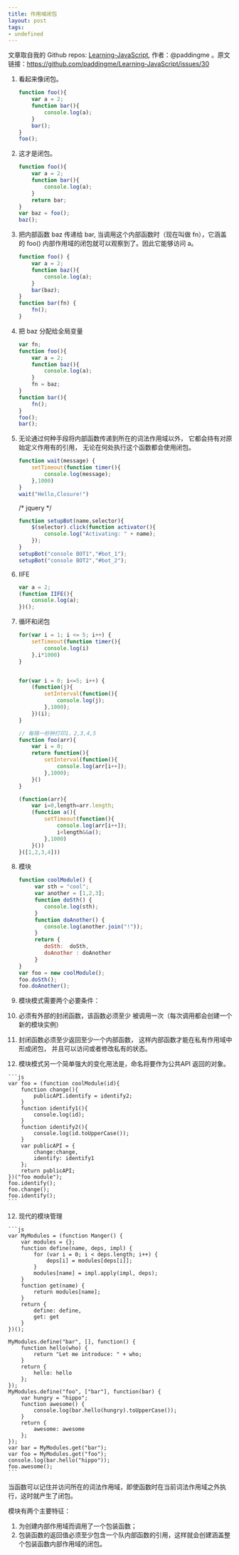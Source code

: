 ```yaml
---
title: 作用域闭包
layout: post
tags:
- undefined
---
```



 文章取自我的 Github  repos: [Learning-JavaScript](https://github.com/paddingme/Learning-JavaScript), 作者：@paddingme 。原文链接：https://github.com/paddingme/Learning-JavaScript/issues/30




1. 看起来像闭包。

    ```js
    function foo(){
        var a = 2;
        function bar(){
            console.log(a);
        }
        bar();
    }
    foo();
    ```


2. 这才是闭包。

    ```js
    function foo(){
        var a = 2;
        function bar(){
            console.log(a);
        }
        return bar;
    }
    var baz = foo();
    baz();
    ```


3. 把内部函数 baz 传递给 bar, 当调用这个内部函数时（现在叫做 fn），它涵盖的 foo()
内部作用域的闭包就可以观察到了。因此它能够访问 a。

    ```js
    function foo() {
        var a = 2;
        function baz(){
            console.log(a);
        }
        bar(baz);
    }
    function bar(fn) {
        fn();
    }
    ```

4. 把 baz 分配给全局变量

    ```js
    var fn;
    function foo(){
        var a = 2;
        function baz(){
            console.log(a);
        }
        fn = baz;
    }
    function bar(){
        fn();
    }
    foo();
    bar();
    ```


5. 无论通过何种手段将内部函数传递到所在的词法作用域以外， 
它都会持有对原始定义作用有的引用， 
无论在何处执行这个函数都会使用闭包。

    ```js
    function wait(message) {
        setTimeout(function timer(){
            console.log(message);
        },1000)
    }
    wait("Hello,Closure!")
    ```
    /*
    jquery
    */
    ```js
    function setupBot(name,selector){
        $(selector).click(function activator(){
            console.log("Activating: " + name);
        });
    }
    setupBot("console BOT1","#bot_1");
    setupBot("console BOT2","#bot_2");
    ```

6. IIFE

    ```js
    var a = 2;
    (function IIFE(){
        console.log(a);
    })();
    ```

8. 循环和闭包

    ```js
    for(var i = 1; i <= 5; i++) {
        setTimeout(function timer(){
            console.log(i)
        },i*1000)
    }


    for(var i = 0; i<=5; i++) {
        (function(j){
            setInterval(function(){
                console.log(j);
            },1000);
        })(i);
    }
    ```

    ```js
    // 每隔一秒钟打印1，2,3,4,5
    function foo(arr){
        var i = 0;
        return function(){
            setInterval(function(){
                console.log(arr[i++]);
            },1000);
        }()
    }
    ```

    ```js
    (function(arr){
        var i=0,length=arr.length;
        (function a(){
            setTimeout(function(){
                console.log(arr[i++]);
                i<length&&a();
            },1000)
        }())
    }([1,2,3,4]))
    ```


9.  模块

    ```js
    function coolModule() {
         var sth = "cool";
         var another = [1,2,3];
         function doSth() {
            console.log(sth);
         }
         function doAnother() {
            console.log(another.join("!"));
         }
         return {
            doSth:  doSth,
            doAnother : doAnother
         }
    }
    var foo = new coolModule();
    foo.doSth();
    foo.doAnother();
    ```

10. 模块模式需要两个必要条件：

  1. 必须有外部的封闭函数，该函数必须至少
    被调用一次（每次调用都会创建一个新的模块实例）
  2. 封闭函数必须至少返回至少一个内部函数，
    这样内部函数才能在私有作用域中形成闭包，
    并且可以访问或者修改私有的状态。


11.  模块模式另一个简单强大的变化用法是，命名将要作为公共API 返回的对象。

    ```js
    var foo = (function coolModule(id){
        function change(){
            publicAPI.identify = identify2;
        }
        function identify1(){
            console.log(id);
        }
        function identify2(){
            console.log(id.toUpperCase());
        }
        var publicAPI = {
            change:change,
            identify: identify1
        };
        return publicAPI;
    })("foo module");
    foo.identify();
    foo.change();
    foo.identify();
    ```


12.  现代的模块管理

    ```js
    var MyModules = (function Manger() {
        var modules = {};
        function define(name, deps, impl) {
            for (var i = 0; i < deps.length; i++) {
                deps[i] = modules[deps[i]];
            }
            modules[name] = impl.apply(impl, deps);
        }
        function get(name) {
            return modules[name];
        }
        return {
            define: define,
            get: get
        }
    })();

    MyModules.define("bar", [], function() {
        function hello(who) {
            return "Let me introduce: " + who;
        }
        return {
            hello: hello
        };
    });
    MyModules.define("foo", ["bar"], function(bar) {
        var hungry = "hippo";
        function awesome() {
            console.log(bar.hello(hungry).toUpperCase());
        }
        return {
            awesome: awesome
        };
    });
    var bar = MyModules.get("bar");
    var foo = MyModules.get("foo");
    console.log(bar.hello("hippo"));
    foo.awesome();
    ```

当函数可以记住并访问所在的词法作用域，即使函数时在当前词法作用域之外执行，这时就产生了闭包。

模块有两个主要特征： 
1. 为创建内部作用域而调用了一个包装函数；
2. 包装函数的返回值必须至少包含一个队内部函数的引用，这样就会创建涵盖整个包装函数内部作用域的闭包。